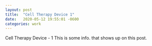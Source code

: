```yaml
---
layout: post
title:  "Cell Therapy Device 1"
date:   2020-05-12 19:55:01 -0600
categories: work
---
```

Cell Therapy Device - 1
This is some info. that shows up on this post.